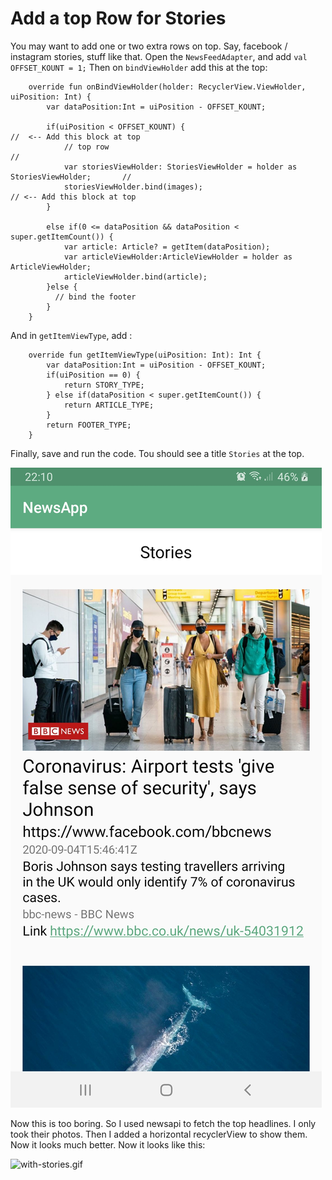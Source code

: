 # Add a top Row for Stories
You may want to add one or two extra rows on top. Say, facebook / instagram stories, stuff like that.
Open the `NewsFeedAdapter`, and add `val OFFSET_KOUNT = 1;`
Then on `bindViewHolder` add this at the top:
```
    override fun onBindViewHolder(holder: RecyclerView.ViewHolder, uiPosition: Int) {
        var dataPosition:Int = uiPosition - OFFSET_KOUNT;

        if(uiPosition < OFFSET_KOUNT) {                                                   //  <-- Add this block at top
            // top row                                                                    //
            var storiesViewHolder: StoriesViewHolder = holder as StoriesViewHolder;       //
            storiesViewHolder.bind(images);                                               // <-- Add this block at top
        }

        else if(0 <= dataPosition && dataPosition < super.getItemCount()) {
            var article: Article? = getItem(dataPosition);
            var articleViewHolder:ArticleViewHolder = holder as ArticleViewHolder;
            articleViewHolder.bind(article);
        }else {
          // bind the footer
        }
    }
```

And in `getItemViewType`, add :
```
    override fun getItemViewType(uiPosition: Int): Int {
        var dataPosition:Int = uiPosition - OFFSET_KOUNT;
        if(uiPosition == 0) {
            return STORY_TYPE;
        } else if(dataPosition < super.getItemCount()) {
            return ARTICLE_TYPE;
        }
        return FOOTER_TYPE;
    }

```

Finally, save and run the code. Tou should see a title `Stories` at the top.

![story_only_title.png](story_only_title.png)

Now this is too boring.
So I used newsapi to fetch the top headlines. I only took their photos. Then I added a horizontal
recyclerView to show them. Now it looks much better. Now it looks like this:

![with-stories.gif](with-stories.gif)